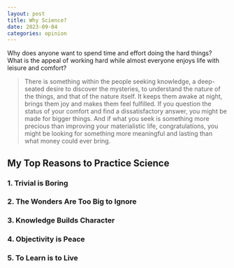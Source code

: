 ```yaml
---
layout: post
title: Why Science?
date: 2023-09-04
categories: opinion
---
```

Why does anyone want to spend time and effort doing the hard things? What is the appeal of working hard while almost everyone enjoys life with leisure and comfort?
> There is something within the people seeking knowledge, a deep-seated desire to discover the mysteries, to understand the nature of the things, and that of the nature itself. It keeps them awake at night, brings them joy and makes them feel fulfilled. If you question the status of your comfort and find a dissatisfactory answer, you might be made for bigger things. And if what you seek is something more precious than improving your materialistic life, congratulations, you might be looking for something more meaningful and lasting than what money could ever bring.

## My Top Reasons to Practice Science
### 1. Trivial is Boring
### 2. The Wonders Are Too Big to Ignore
### 3. Knowledge Builds Character
### 4. Objectivity is Peace 
### 5. To Learn is to Live
